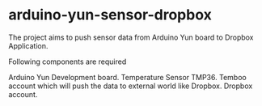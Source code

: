 # arduino-yun-sensor-dropbox
The project aims to push sensor data from Arduino Yun board to Dropbox Application.

Following components are required 

Arduino Yun Development board.
Temperature Sensor TMP36.
Temboo account which will push the data to external world like Dropbox.
Dropbox account.
